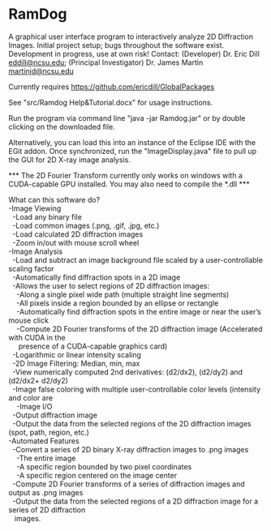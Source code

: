 RamDog
======

A graphical user interface program to interactively analyze 2D Diffraction Images. Initial project setup; bugs throughout the software exist. Development in progress, use at own risk! Contact: (Developer) Dr. Eric Dill eddill@ncsu.edu; (Principal Investigator) Dr. James Martin martinjd@ncsu.edu

Currently requires https://github.com/ericdill/GlobalPackages 

See "src/Ramdog Help&Tutorial.docx" for usage instructions.

Run the program via command line "java -jar Ramdog.jar" or by double clicking on the downloaded file.

Alternatively, you can load this into an instance of the Eclipse IDE with the EGit addon.  Once synchronized, run the "ImageDisplay.java" file to pull up the GUI for 2D X-ray image analysis.  

*** The 2D Fourier Transform currently only works on windows with a CUDA-capable GPU installed.  You may also need to compile the *.dll ***


What can this software do?<br>
-Image Viewing<br>
&nbsp;&nbsp;-Load any binary file<br>
&nbsp;&nbsp;-Load common images (.png, .gif, .jpg, etc.)<br>
&nbsp;&nbsp;-Load calculated 2D diffraction images<br>
&nbsp;&nbsp;-Zoom in/out with mouse scroll wheel<br> 
-Image Analysis<br> 
&nbsp;&nbsp;-Load and subtract an image background file scaled by a user-controllable scaling factor <br> 
&nbsp;&nbsp;-Automatically find diffraction spots in a 2D image<br> 
&nbsp;&nbsp;-Allows the user to select regions of 2D diffraction images:<br> 
&nbsp;&nbsp;&nbsp;&nbsp;-Along a single pixel wide path (multiple straight line segments)<br> 
&nbsp;&nbsp;&nbsp;&nbsp;-All pixels inside a region bounded by an ellipse or rectangle<br> 
&nbsp;&nbsp;&nbsp;&nbsp;-Automatically find diffraction spots in the entire image or near the user’s mouse click<br> 
&nbsp;&nbsp;&nbsp;&nbsp;-Compute 2D Fourier transforms of the 2D diffraction image (Accelerated with CUDA in the<br>
&nbsp;&nbsp;&nbsp;&nbsp;&nbsp;presence of a CUDA-capable graphics card)<br> 
&nbsp;&nbsp;-Logarithmic or linear intensity scaling<br> 
&nbsp;&nbsp;-2D Image Filtering: Median, min, max<br> 
&nbsp;&nbsp;-View numerically computed 2nd derivatives: (d2/dx2), (d2/dy2) and (d2/dx2+ d2/dy2)<br> 
&nbsp;&nbsp;-Image false coloring with multiple user-controllable color levels (intensity and color are<br>   &nbsp;&nbsp;&nbsp;
-Image I/O<br> 
&nbsp;&nbsp;-Output diffraction image<br> 
&nbsp;&nbsp;-Output the data from the selected regions of the 2D diffraction images (spot, path, region, etc.)<br> 
-Automated Features<br> 
&nbsp;&nbsp;-Convert a series of 2D binary X-ray diffraction images to .png images<br> 
&nbsp;&nbsp;&nbsp;&nbsp;-The entire image<br> 
&nbsp;&nbsp;&nbsp;&nbsp;-A specific region bounded by two pixel coordinates<br> 
&nbsp;&nbsp;&nbsp;&nbsp;-A specific region centered on the image center<br> 
&nbsp;&nbsp;-Compute 2D Fourier transforms of a series of diffraction images and output as .png images<br> 
&nbsp;&nbsp;-Output the data from the selected regions of a 2D diffraction image for a series of 2D diffraction<br>
&nbsp;&nbsp;&nbsp;images.<br> 


